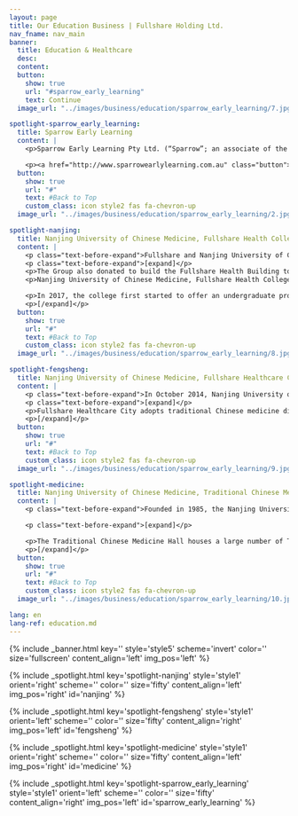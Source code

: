 ```yaml
---
layout: page
title: Our Education Business | Fullshare Holding Ltd.
nav_fname: nav_main
banner:
  title: Education & Healthcare
  desc:
  content:
  button:
    show: true
    url: "#sparrow_early_learning"
    text: Continue
  image_url: "../images/business/education/sparrow_early_learning/7.jpg"

spotlight-sparrow_early_learning:
  title: Sparrow Early Learning
  content: |
    <p>Sparrow Early Learning Pty Ltd. (“Sparrow”; an associate of the Group), headquartered in Brisbane, Australia, is operating approximately 30 childcare centers in Queensland and Victoria, to provide the childcare and education services for the children aged from 0 to 6. Sparrow has experienced management team and has earned a good reputation in Australia.</p>

    <p><a href="http://www.sparrowearlylearning.com.au" class="button">Visit the Website</a></p>
  button:
    show: true
    url: "#"
    text: #Back to Top
    custom_class: icon style2 fas fa-chevron-up
  image_url: "../images/business/education/sparrow_early_learning/2.jpg"

spotlight-nanjing:
  title: Nanjing University of Chinese Medicine, Fullshare Health College
  content: |
    <p class="text-before-expand">Fullshare and Nanjing University of Chinese Medicine collaborated to establish Nanjing University of Chinese Medicine, Fullshare Health College in June 2010. The college is based on the university's Acupuncture, Massage, and Health Rehabilitation Academy, which features one of the most conventional forms of Chinese healthcare. </p>
    <p class="text-before-expand">[expand]</p>
    <p>The Group also donated to build the Fullshare Health Building to serve as the teaching building, as well as a base for talent training, scientific research, and office venue. The establishment of Nanjing University of Chinese Medicine, Fullshare Health College was officially announced at an opening ceremony presided over by a leader of the Ministry of Health. </p>
    <p>Nanjing University of Chinese Medicine, Fullshare Health College is China’s first and the only health college of its kind that focuses on traditional medicine and non-drug health care therapies, integrates the functions of talent training, technology research, and development, and has the integrated system of production, teaching, and research.</p>

    <p>In 2017, the college first started to offer an undergraduate program in TCM health maintenance and witnessed the graduation of the first batch of undergraduates majoring in TCM health preservation in June 2022. The graduates later became the country’s first group of high-level talents in TCM healthcare and disease preventive treatment and the first troop of the "regular army" in the area. Up to now, a total of 2,800 TCM healthcare professionals have graduated from the college, making the college become a school-enterprise cooperation demonstration base for the training of first-class TCM healthcare professionals. </p>
    <p>[/expand]</p>
  button:
    show: true
    url: "#"
    text: #Back to Top
    custom_class: icon style2 fas fa-chevron-up
  image_url: "../images/business/education/sparrow_early_learning/8.jpg"

spotlight-fengsheng:
  title: Nanjing University of Chinese Medicine, Fullshare Healthcare City
  content: |
    <p class="text-before-expand">In October 2014, Nanjing University of Chinese Medicine, Fullshare Healthcare City was established at the Hanzhongmen Campus, upon the joint efforts of Fullshare and Nanjing University of Chinese Medicine. The goal of the health city is to create a health management system of "preventive treatment of diseases with traditional Chinese medicine", innovate the development model of the healthcare industry, lead in the development of the public healthcare culture, provide high-quality health services, and improve the health of the people.</p>
    <p class="text-before-expand">[expand]</p>
    <p>Fullshare Healthcare City adopts traditional Chinese medicine diagnosis and treatment technology in the area of health management and healthcare services. It has also conducted a number of health-related projects involving a variety of traditional Chinese medicine health services, including meridian conditioning, traditional Chinese medicine cosmetology, traditional Chinese medicine hyperthermia, pediatric massage, vision protection and maintenance, health care knowledge training, health management, health catering, and health hotel. The city runs Guorentang, Guoruitang, and Guocuitang, as well as hotel apartments and restaurants that feature healthcare culture that has been designated as intangible cultural heritage, achieving the perfect combination of “medicine and health care". </p>
    <p>[/expand]</p>
  button:
    show: true
    url: "#"
    text: #Back to Top
    custom_class: icon style2 fas fa-chevron-up
  image_url: "../images/business/education/sparrow_early_learning/9.jpg"

spotlight-medicine:
  title: Nanjing University of Chinese Medicine, Traditional Chinese Medicine Hall
  content: |
    <p class="text-before-expand">Founded in 1985, the Nanjing University of Chinese Medicine, the Traditional Chinese Medicine Hall is an important medical, clinical teaching, and scientific research base of the Nanjing University of Chinese Medicine. It is also an important window for the university to promote traditional Chinese medicine culture and popularize healthcare knowledge.</p>

    <p class="text-before-expand">[expand]</p>

    <p>The Traditional Chinese Medicine Hall houses a large number of TCM specialists, including not only veteran TCM practitioners, masters of Chinese medicine, and well-known TCM experts, but also a large number of young and middle-aged practitioners who are inheritors of traditional Chinese medicine and who are knowledgeable, diligent, and completely committed to the study of traditional Chinese medicine.  By adhering to the philosophy of "diagnose disease through four ways of look, listen, question, and feel the pulse, save lives with compassion and great medical skills," Hall's medical team, which is made up of hundreds of Chinese medicine specialists, makes every attempt to protect the health of the people. As a result, they have gained the respect and praise of patients both at home and abroad. The Hall has a number of departments, including TCM Gynecology, Andrology, Pediatrics, Dermatology, Otolaryngology, Acupuncture, and Massage. It has made significant contributions to the use of TCM skills in the treatment of tumors, difficult diseases, and the conditioning of chronic diseases. </p>
    <p>[/expand]</p>
  button:
    show: true
    url: "#"
    text: #Back to Top
    custom_class: icon style2 fas fa-chevron-up
  image_url: "../images/business/education/sparrow_early_learning/10.jpg"

lang: en
lang-ref: education.md
---
```


<!-- Welcome Banner -->

{% include _banner.html key='' style='style5' scheme='invert' color='' size='fullscreen' content_align='left' img_pos='left' %}

<!-- Properties -->

{% include _spotlight.html key='spotlight-nanjing' style='style1' orient='right' scheme='' color='' size='fifty' content_align='left' img_pos='right' id='nanjing' %}

{% include _spotlight.html key='spotlight-fengsheng' style='style1' orient='left' scheme='' color='' size='fifty' content_align='right' img_pos='left' id='fengsheng' %}

{% include _spotlight.html key='spotlight-medicine' style='style1' orient='right' scheme='' color='' size='fifty' content_align='left' img_pos='right' id='medicine' %}

{% include _spotlight.html key='spotlight-sparrow_early_learning' style='style1' orient='left' scheme='' color='' size='fifty' content_align='right' img_pos='left' id='sparrow_early_learning' %}
